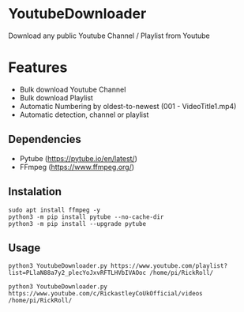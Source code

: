 # YoutubeDownloader
 Download any public Youtube Channel / Playlist from Youtube</br>
 
# Features
 * Bulk download Youtube Channel
 * Bulk download Playlist
 * Automatic Numbering by oldest-to-newest (001 - VideoTitle1.mp4)
 * Automatic detection, channel or playlist
 
## Dependencies
  * Pytube (https://pytube.io/en/latest/)
  * FFmpeg (https://www.ffmpeg.org/)

## Instalation
```
sudo apt install ffmpeg -y
python3 -m pip install pytube --no-cache-dir
python3 -m pip install --upgrade pytube
```

## Usage
```
python3 YoutubeDownloader.py https://www.youtube.com/playlist?list=PLlaN88a7y2_plecYoJxvRFTLHVbIVAOoc /home/pi/RickRoll/
```
```
python3 YoutubeDownloader.py https://www.youtube.com/c/RickastleyCoUkOfficial/videos /home/pi/RickRoll/
```

